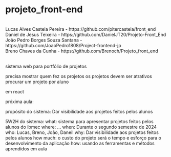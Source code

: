 # projeto_front-end

<br>
Lucas Alves Castela Pereira - https://github.com/pitercastela/front_end
<br>
Daniel de Jesus Teixeira - https://github.com/DanielJT20/Projeto-Front_End
<br>
João Pedro Borges Souza Santana - https://github.com/JoaoPedro1808/Project-frontend-jp
<br>
Breno Chaves da Cunha - https://github.com/Brenoch/Projeto_front_end
<br><br>



sistema web para portfólio de projetos

precisa mostrar quem fez os projetos
os projetos devem ser atrativos
procurar um projeto por aluno

em react

próxima aula:

propósito do sistema: Dar visibilidade aos projetos feitos pelos alunos

5W2H do sistema:
what: sistema para apresentar projetos feitos pelos alunos do ibmec
where: ...
when: Durante o segundo semestre de 2024
who: Lucas, Breno, João, Daneil
why: Dar visibilidade aos projetos feitos pelos alunos
how much: o custo do projeto será o tempo e esforço para o desenvolvimento da aplicação
how: usando as ferramentas e métodos aprendidos em aula





